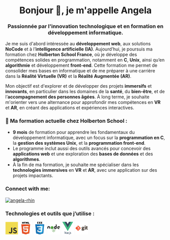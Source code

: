 <h1 align="center">Bonjour 👋, je m'appelle Angela</h1>
<h3 align="center">Passionnée par l'innovation technologique et en formation en développement informatique.</h3>

Je me suis d'abord intéressée au **développement web**, aux solutions **NoCode** et à l’**intelligence artificielle (IA)**. Aujourd’hui, je poursuis ma formation chez **Holberton School France**, où je développe des compétences solides en programmation, notamment en **C**, **Unix**, ainsi qu’en **algorithmie** et développement **front-end**. Cette formation me permet de consolider mes bases en informatique et de me préparer à une carrière dans la **Réalité Virtuelle (VR)** et la **Réalité Augmentée (AR)**.

Mon objectif est d'explorer et de développer des projets **immersifs** et **innovants**, en particulier dans les domaines de la **santé**, du **bien-être**, et de l’**accompagnement des personnes âgées**. À long terme, je souhaite m'orienter vers une alternance pour approfondir mes compétences en **VR** et **AR**, en créant des applications et expériences interactives.

### 🚀 **Ma formation actuelle** chez Holberton School :
- **9 mois** de formation pour apprendre les fondamentaux du développement informatique, avec un focus sur la **programmation en C**, la **gestion des systèmes Unix**, et la **programmation front-end**.
- Le programme inclut aussi des outils avancés pour concevoir des **applications web** et une exploration des **bases de données** et des **algorithmes**.
- À la fin de ma formation, je souhaite me spécialiser dans les **technologies immersives** en **VR** et **AR**, avec une application sur des projets impactants.

<h3 align="left">Connect with me:</h3>
<p align="left">
  <a href="https://linkedin.com/in/angela-rhin" target="blank"><img align="center" src="https://raw.githubusercontent.com/rahuldkjain/github-profile-readme-generator/master/src/images/icons/Social/linked-in-alt.svg" alt="angela-rhin" height="30" width="40" /></a>
</p>

<h3 align="left">Technologies et outils que j’utilise :</h3>
<p align="left">
  <img src="https://raw.githubusercontent.com/devicons/devicon/master/icons/javascript/javascript-original.svg" alt="javascript" width="40" height="40"/>
  <img src="https://raw.githubusercontent.com/devicons/devicon/master/icons/html5/html5-original-wordmark.svg" alt="html5" width="40" height="40"/>
  <img src="https://raw.githubusercontent.com/devicons/devicon/master/icons/css3/css3-original-wordmark.svg" alt="css3" width="40" height="40"/>
  <img src="https://raw.githubusercontent.com/devicons/devicon/master/icons/nodejs/nodejs-original-wordmark.svg" alt="nodejs" width="40" height="40"/>
  <img src="https://raw.githubusercontent.com/devicons/devicon/master/icons/vuejs/vuejs-original-wordmark.svg" alt="vuejs" width="40" height="40"/>
  <img src="https://raw.githubusercontent.com/devicons/devicon/master/icons/git/git-original-wordmark.svg" alt="git" width="40" height="40"/>
</p>
